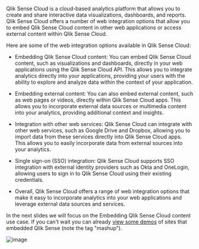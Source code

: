 Qlik Sense Cloud is a cloud-based analytics platform that allows you to create and share interactive data visualizations, dashboards, and reports. Qlik Sense Cloud offers a number of web integration options that allow you to embed Qlik Sense Cloud content in other web applications or access external content within Qlik Sense Cloud.

Here are some of the web integration options available in Qlik Sense Cloud:

- Embedding Qlik Sense Cloud content: You can embed Qlik Sense Cloud content, such as visualizations and dashboards, directly in your web applications using the Qlik Sense Cloud API. This allows you to integrate analytics directly into your applications, providing your users with the ability to explore and analyze data within the context of your application.

- Embedding external content: You can also embed external content, such as web pages or videos, directly within Qlik Sense Cloud apps. This allows you to incorporate external data sources or multimedia content into your analytics, providing additional context and insights.

- Integration with other web services: Qlik Sense Cloud can integrate with other web services, such as Google Drive and Dropbox, allowing you to import data from these services directly into Qlik Sense Cloud apps. This allows you to easily incorporate data from external sources into your analytics.

- Single sign-on (SSO) integration: Qlik Sense Cloud supports SSO integration with external identity providers such as Okta and OneLogin, allowing users to sign in to Qlik Sense Cloud using their existing credentials.

- Overall, Qlik Sense Cloud offers a range of web integration options that make it easy to incorporate analytics into your web applications and leverage external data sources and services.

In the next slides we will focus on the Embedding Qlik Sense Cloud content use case. If you can't wait you can already [view some demos](https://demos.qlik.com/qliksense) of sites that embedded Qlik Sense (note the tag "mashup").

![image](https://user-images.githubusercontent.com/12411165/236863991-355badb2-47cb-417a-8346-44668642e2e6.png)

